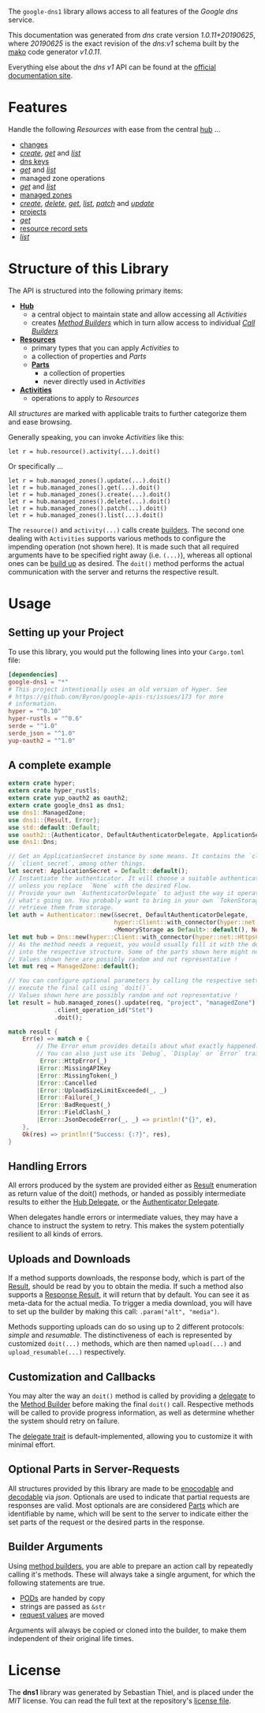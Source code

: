 <!---
DO NOT EDIT !
This file was generated automatically from 'src/mako/api/README.md.mako'
DO NOT EDIT !
-->
The `google-dns1` library allows access to all features of the *Google dns* service.

This documentation was generated from *dns* crate version *1.0.11+20190625*, where *20190625* is the exact revision of the *dns:v1* schema built by the [mako](http://www.makotemplates.org/) code generator *v1.0.11*.

Everything else about the *dns* *v1* API can be found at the
[official documentation site](https://developers.google.com/cloud-dns).
# Features

Handle the following *Resources* with ease from the central [hub](https://docs.rs/google-dns1/1.0.11+20190625/google_dns1/struct.Dns.html) ... 

* [changes](https://docs.rs/google-dns1/1.0.11+20190625/google_dns1/struct.Change.html)
 * [*create*](https://docs.rs/google-dns1/1.0.11+20190625/google_dns1/struct.ChangeCreateCall.html), [*get*](https://docs.rs/google-dns1/1.0.11+20190625/google_dns1/struct.ChangeGetCall.html) and [*list*](https://docs.rs/google-dns1/1.0.11+20190625/google_dns1/struct.ChangeListCall.html)
* [dns keys](https://docs.rs/google-dns1/1.0.11+20190625/google_dns1/struct.DnsKey.html)
 * [*get*](https://docs.rs/google-dns1/1.0.11+20190625/google_dns1/struct.DnsKeyGetCall.html) and [*list*](https://docs.rs/google-dns1/1.0.11+20190625/google_dns1/struct.DnsKeyListCall.html)
* managed zone operations
 * [*get*](https://docs.rs/google-dns1/1.0.11+20190625/google_dns1/struct.ManagedZoneOperationGetCall.html) and [*list*](https://docs.rs/google-dns1/1.0.11+20190625/google_dns1/struct.ManagedZoneOperationListCall.html)
* [managed zones](https://docs.rs/google-dns1/1.0.11+20190625/google_dns1/struct.ManagedZone.html)
 * [*create*](https://docs.rs/google-dns1/1.0.11+20190625/google_dns1/struct.ManagedZoneCreateCall.html), [*delete*](https://docs.rs/google-dns1/1.0.11+20190625/google_dns1/struct.ManagedZoneDeleteCall.html), [*get*](https://docs.rs/google-dns1/1.0.11+20190625/google_dns1/struct.ManagedZoneGetCall.html), [*list*](https://docs.rs/google-dns1/1.0.11+20190625/google_dns1/struct.ManagedZoneListCall.html), [*patch*](https://docs.rs/google-dns1/1.0.11+20190625/google_dns1/struct.ManagedZonePatchCall.html) and [*update*](https://docs.rs/google-dns1/1.0.11+20190625/google_dns1/struct.ManagedZoneUpdateCall.html)
* [projects](https://docs.rs/google-dns1/1.0.11+20190625/google_dns1/struct.Project.html)
 * [*get*](https://docs.rs/google-dns1/1.0.11+20190625/google_dns1/struct.ProjectGetCall.html)
* [resource record sets](https://docs.rs/google-dns1/1.0.11+20190625/google_dns1/struct.ResourceRecordSet.html)
 * [*list*](https://docs.rs/google-dns1/1.0.11+20190625/google_dns1/struct.ResourceRecordSetListCall.html)




# Structure of this Library

The API is structured into the following primary items:

* **[Hub](https://docs.rs/google-dns1/1.0.11+20190625/google_dns1/struct.Dns.html)**
    * a central object to maintain state and allow accessing all *Activities*
    * creates [*Method Builders*](https://docs.rs/google-dns1/1.0.11+20190625/google_dns1/trait.MethodsBuilder.html) which in turn
      allow access to individual [*Call Builders*](https://docs.rs/google-dns1/1.0.11+20190625/google_dns1/trait.CallBuilder.html)
* **[Resources](https://docs.rs/google-dns1/1.0.11+20190625/google_dns1/trait.Resource.html)**
    * primary types that you can apply *Activities* to
    * a collection of properties and *Parts*
    * **[Parts](https://docs.rs/google-dns1/1.0.11+20190625/google_dns1/trait.Part.html)**
        * a collection of properties
        * never directly used in *Activities*
* **[Activities](https://docs.rs/google-dns1/1.0.11+20190625/google_dns1/trait.CallBuilder.html)**
    * operations to apply to *Resources*

All *structures* are marked with applicable traits to further categorize them and ease browsing.

Generally speaking, you can invoke *Activities* like this:

```Rust,ignore
let r = hub.resource().activity(...).doit()
```

Or specifically ...

```ignore
let r = hub.managed_zones().update(...).doit()
let r = hub.managed_zones().get(...).doit()
let r = hub.managed_zones().create(...).doit()
let r = hub.managed_zones().delete(...).doit()
let r = hub.managed_zones().patch(...).doit()
let r = hub.managed_zones().list(...).doit()
```

The `resource()` and `activity(...)` calls create [builders][builder-pattern]. The second one dealing with `Activities` 
supports various methods to configure the impending operation (not shown here). It is made such that all required arguments have to be 
specified right away (i.e. `(...)`), whereas all optional ones can be [build up][builder-pattern] as desired.
The `doit()` method performs the actual communication with the server and returns the respective result.

# Usage

## Setting up your Project

To use this library, you would put the following lines into your `Cargo.toml` file:

```toml
[dependencies]
google-dns1 = "*"
# This project intentionally uses an old version of Hyper. See
# https://github.com/Byron/google-apis-rs/issues/173 for more
# information.
hyper = "^0.10"
hyper-rustls = "^0.6"
serde = "^1.0"
serde_json = "^1.0"
yup-oauth2 = "^1.0"
```

## A complete example

```Rust
extern crate hyper;
extern crate hyper_rustls;
extern crate yup_oauth2 as oauth2;
extern crate google_dns1 as dns1;
use dns1::ManagedZone;
use dns1::{Result, Error};
use std::default::Default;
use oauth2::{Authenticator, DefaultAuthenticatorDelegate, ApplicationSecret, MemoryStorage};
use dns1::Dns;

// Get an ApplicationSecret instance by some means. It contains the `client_id` and 
// `client_secret`, among other things.
let secret: ApplicationSecret = Default::default();
// Instantiate the authenticator. It will choose a suitable authentication flow for you, 
// unless you replace  `None` with the desired Flow.
// Provide your own `AuthenticatorDelegate` to adjust the way it operates and get feedback about 
// what's going on. You probably want to bring in your own `TokenStorage` to persist tokens and
// retrieve them from storage.
let auth = Authenticator::new(&secret, DefaultAuthenticatorDelegate,
                              hyper::Client::with_connector(hyper::net::HttpsConnector::new(hyper_rustls::TlsClient::new())),
                              <MemoryStorage as Default>::default(), None);
let mut hub = Dns::new(hyper::Client::with_connector(hyper::net::HttpsConnector::new(hyper_rustls::TlsClient::new())), auth);
// As the method needs a request, you would usually fill it with the desired information
// into the respective structure. Some of the parts shown here might not be applicable !
// Values shown here are possibly random and not representative !
let mut req = ManagedZone::default();

// You can configure optional parameters by calling the respective setters at will, and
// execute the final call using `doit()`.
// Values shown here are possibly random and not representative !
let result = hub.managed_zones().update(req, "project", "managedZone")
             .client_operation_id("Stet")
             .doit();

match result {
    Err(e) => match e {
        // The Error enum provides details about what exactly happened.
        // You can also just use its `Debug`, `Display` or `Error` traits
         Error::HttpError(_)
        |Error::MissingAPIKey
        |Error::MissingToken(_)
        |Error::Cancelled
        |Error::UploadSizeLimitExceeded(_, _)
        |Error::Failure(_)
        |Error::BadRequest(_)
        |Error::FieldClash(_)
        |Error::JsonDecodeError(_, _) => println!("{}", e),
    },
    Ok(res) => println!("Success: {:?}", res),
}

```
## Handling Errors

All errors produced by the system are provided either as [Result](https://docs.rs/google-dns1/1.0.11+20190625/google_dns1/enum.Result.html) enumeration as return value of 
the doit() methods, or handed as possibly intermediate results to either the 
[Hub Delegate](https://docs.rs/google-dns1/1.0.11+20190625/google_dns1/trait.Delegate.html), or the [Authenticator Delegate](https://docs.rs/yup-oauth2/*/yup_oauth2/trait.AuthenticatorDelegate.html).

When delegates handle errors or intermediate values, they may have a chance to instruct the system to retry. This 
makes the system potentially resilient to all kinds of errors.

## Uploads and Downloads
If a method supports downloads, the response body, which is part of the [Result](https://docs.rs/google-dns1/1.0.11+20190625/google_dns1/enum.Result.html), should be
read by you to obtain the media.
If such a method also supports a [Response Result](https://docs.rs/google-dns1/1.0.11+20190625/google_dns1/trait.ResponseResult.html), it will return that by default.
You can see it as meta-data for the actual media. To trigger a media download, you will have to set up the builder by making
this call: `.param("alt", "media")`.

Methods supporting uploads can do so using up to 2 different protocols: 
*simple* and *resumable*. The distinctiveness of each is represented by customized 
`doit(...)` methods, which are then named `upload(...)` and `upload_resumable(...)` respectively.

## Customization and Callbacks

You may alter the way an `doit()` method is called by providing a [delegate](https://docs.rs/google-dns1/1.0.11+20190625/google_dns1/trait.Delegate.html) to the 
[Method Builder](https://docs.rs/google-dns1/1.0.11+20190625/google_dns1/trait.CallBuilder.html) before making the final `doit()` call. 
Respective methods will be called to provide progress information, as well as determine whether the system should 
retry on failure.

The [delegate trait](https://docs.rs/google-dns1/1.0.11+20190625/google_dns1/trait.Delegate.html) is default-implemented, allowing you to customize it with minimal effort.

## Optional Parts in Server-Requests

All structures provided by this library are made to be [enocodable](https://docs.rs/google-dns1/1.0.11+20190625/google_dns1/trait.RequestValue.html) and 
[decodable](https://docs.rs/google-dns1/1.0.11+20190625/google_dns1/trait.ResponseResult.html) via *json*. Optionals are used to indicate that partial requests are responses 
are valid.
Most optionals are are considered [Parts](https://docs.rs/google-dns1/1.0.11+20190625/google_dns1/trait.Part.html) which are identifiable by name, which will be sent to 
the server to indicate either the set parts of the request or the desired parts in the response.

## Builder Arguments

Using [method builders](https://docs.rs/google-dns1/1.0.11+20190625/google_dns1/trait.CallBuilder.html), you are able to prepare an action call by repeatedly calling it's methods.
These will always take a single argument, for which the following statements are true.

* [PODs][wiki-pod] are handed by copy
* strings are passed as `&str`
* [request values](https://docs.rs/google-dns1/1.0.11+20190625/google_dns1/trait.RequestValue.html) are moved

Arguments will always be copied or cloned into the builder, to make them independent of their original life times.

[wiki-pod]: http://en.wikipedia.org/wiki/Plain_old_data_structure
[builder-pattern]: http://en.wikipedia.org/wiki/Builder_pattern
[google-go-api]: https://github.com/google/google-api-go-client

# License
The **dns1** library was generated by Sebastian Thiel, and is placed 
under the *MIT* license.
You can read the full text at the repository's [license file][repo-license].

[repo-license]: https://github.com/Byron/google-apis-rsblob/master/LICENSE.md
